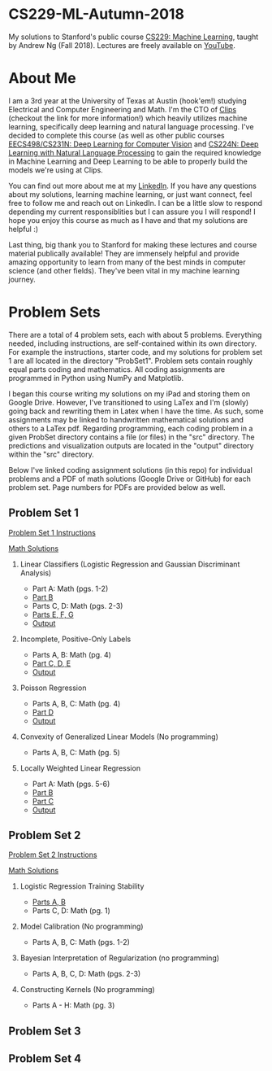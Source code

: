# CS229-ML-Autumn-2018
My solutions to Stanford's public course [CS229: Machine Learning](https://cs229.stanford.edu/syllabus-autumn2018.html), taught by Andrew Ng (Fall 2018).
Lectures are freely available on [YouTube](https://www.youtube.com/playlist?list=PLoROMvodv4rMiGQp3WXShtMGgzqpfVfbU). 

# About Me
I am a 3rd year at the University of Texas at Austin (hook'em!) studying Electrical and Computer Engineering and Math. I'm the CTO of [Clips](https://www.clipsai.com/) (checkout the link for more information!) which heavily utilizes machine learning, specifically deep learning and natural language processing. I've decided to complete this course (as well as other public courses [EECS498/CS231N: Deep Learning for Computer Vision](https://github.com/bensmidt/EECS-498-DL-Computer-Vision) and [CS224N: Deep Learning with Natural Language Processing](https://github.com/bensmidt/CS224N-Deep-Learning-NLP) to gain the required knowledge in Machine Learning and Deep Learning to be able to properly build the models we're using at Clips. 

You can find out more about me at my [LinkedIn](https://www.linkedin.com/in/benjamin-smidt/). If you have any questions about my solutions, learning machine learning, or just want connect, feel free to follow me and reach out on LinkedIn. I can be a little slow to respond depending my current responsiblities but I can assure you I will respond! I hope you enjoy this course as much as I have and that my solutions are helpful :)

Last thing, big thank you to Stanford for making these lectures and course material publically available! They are immensely helpful and provide amazing opportunity to learn from many of the best minds in computer science (and other fields). They've been vital in my machine learning journey. 

# Problem Sets
There are a total of 4 problem sets, each with about 5 problems. Everything needed, including instructions, are self-contained within its own directory. For example the instructions, starter code, and my solutions for problem set 1 are all located in the directory "ProbSet1". Problem sets contain roughly equal parts coding and mathematics. All coding assignments are programmed in Python using NumPy and Matplotlib.

I began this course writing my solutions on my iPad and storing them on Google Drive. However, I've transitioned to using LaTex and I'm (slowly) going back and rewriting them in Latex when I have the time. As such, some assignments may be linked to handwritten mathematical solutions and others to a LaTex pdf. Regarding programming, each coding problem in a given ProbSet directory contains a file (or files) in the "src" directory. The predictions and visualization outputs are located in the "output" directory within the "src" directory. 

Below I've linked coding assignment solutions (in this repo) for individual problems and a PDF of math solutions (Google Drive or GitHub) for each problem set. Page numbers for PDFs are provided below as well. 

## Problem Set 1
[Problem Set 1 Instructions](https://github.com/bensmidt/CS229-ML-Autumn-2018/blob/main/ProbSet1/PS1-Instructions.pdf)

[Math Solutions](https://drive.google.com/file/d/1_YopHEnhSM0Fnj19SnYsPiKxzlx-Q6ek/view?usp=sharing)

1. Linear Classifiers (Logistic Regression and Gaussian Discriminant Analysis)
    - Part A: Math (pgs. 1-2)
    - [Part B](https://github.com/bensmidt/CS229-ML-Autumn-2018/blob/main/ProbSet1/src/p01b_logreg.py)
    - Parts C, D: Math (pgs. 2-3)
    - [Parts E, F, G](https://github.com/bensmidt/CS229-ML-Autumn-2018/blob/main/ProbSet1/src/p01e_gda.py)
    - [Output](https://github.com/bensmidt/CS229-ML-Autumn-2018/tree/main/ProbSet1/src/output/P1)

2. Incomplete, Positive-Only Labels
    - Parts A, B: Math (pg. 4)
    - [Part C, D, E](https://github.com/bensmidt/CS229-ML-Autumn-2018/blob/main/ProbSet1/src/p02cde_posonly.py)
    - [Output](https://github.com/bensmidt/CS229-ML-Autumn-2018/tree/main/ProbSet1/src/output/P2)

3. Poisson Regression
    - Parts A, B, C: Math (pg. 4)
    - [Part D](https://github.com/bensmidt/CS229-ML-Autumn-2018/blob/main/ProbSet1/src/p03d_poisson.py)
    - [Output](https://github.com/bensmidt/CS229-ML-Autumn-2018/tree/main/ProbSet1/src/output/P3)

4. Convexity of Generalized Linear Models (No programming)
    - Parts A, B, C: Math (pg. 5)

5. Locally Weighted Linear Regression
    - Part A: Math (pgs. 5-6)
    - [Part B](https://github.com/bensmidt/CS229-ML-Autumn-2018/blob/main/ProbSet1/src/p05b_lwr.py)
    - [Part C](https://github.com/bensmidt/CS229-ML-Autumn-2018/blob/main/ProbSet1/src/p05c_tau.py)
    - [Output](https://github.com/bensmidt/CS229-ML-Autumn-2018/tree/main/ProbSet1/src/output/P5)

## Problem Set 2

[Problem Set 2 Instructions](https://github.com/bensmidt/CS229-ML-Autumn-2018/blob/main/ProbSet2/PS2-Instructions.pdf)

[Math Solutions](https://drive.google.com/file/d/1VUtAs6Ng9tObIk7pBjrHTBQSDZ34qf7t/view?usp=sharing)

1. Logistic Regression Training Stability
    - [Parts A, B](https://github.com/bensmidt/CS229-ML-Autumn-2018/blob/main/ProbSet2/src/p01_lr.py)
    - Parts C, D: Math (pg. 1)

2. Model Calibration (No programming)
    - Parts A, B, C: Math (pgs. 1-2)

3. Bayesian Interpretation of Regularization (no programming)
    - Parts A, B, C, D: Math (pgs. 2-3)

4. Constructing Kernels (No programming)
    - Parts A - H: Math (pg. 3)

## Problem Set 3

## Problem Set 4

